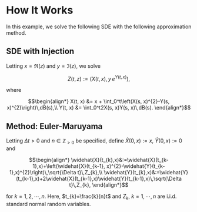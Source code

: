 # How It Works
In this example, we solve the following SDE with the following approximation method.

## SDE with Injection
Letting $`x=\Re(z)`$ and $`y=\Im(z)`$, we solve
```math
    Z(t, z) := \left(X(t, x),\, y\,e^{Y(t, x)}\right),
```
where
```math
\begin{align*}
X(t, x) &= x + \int_0^t\left(X(s, x)^{2}-Y(s, x)^{2}\right)\,dB(s),\\
Y(t, x) &= \int_0^t2X(s, x)Y(s, x)\,dB(s).
\end{align*}
```

## Method: Euler-Maruyama
Letting $`\Delta t>0`$ and $`n\in\mathbb{Z}_{>0}`$ be specified, define $`\widehat{X}(0,x):=x`$, $`\widehat{Y}(0,x):=0`$ and
```math
\begin{align*}
\widehat{X}(t_{k},x)&:=\widehat{X}(t_{k-1},x)+\left(\widehat{X}(t_{k-1}, x)^{2}-\widehat{Y}(t_{k-1},x)^{2}\right)\,\sqrt{\Delta t}\,Z_{k},\\
\widehat{Y}(t_{k},x)&:=\widehat{Y}(t_{k-1},x)+2\widehat{X}(t_{k-1},x)\widehat{Y}(t_{k-1},x)\,\sqrt{\Delta t}\,Z_{k},
\end{align*}
```
for $`k=1,2,\cdots,n`$. Here, $`t_{k}=\frac{k}{n}t`$ and $`Z_{k}`$, $`k=1,\cdots,n`$ are i.i.d. standard normal random variables.
